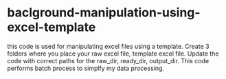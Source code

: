 # baclground-manipulation-using-excel-template
this code is used for manipulating excel files using a template.
Create 3 folders where you place your raw excel file, template excel file.
Update the code with correct paths for the raw_dir, ready_dir, output_dir.
This code performs batch process to simplfy my data processing.
